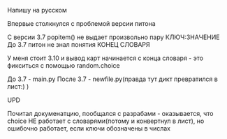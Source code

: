 Напишу на русском

Впервые столкнулся с проблемой версии питона 

С версии 3.7 popitem() не выдает произвольно пару КЛЮЧ:ЗНАЧЕНИЕ
До 3.7 питон не знал понятия КОНЕЦ СЛОВАРЯ 

У меня стоит 3.10 и вывод карт начинается с конца словаря - это фикситься с помощью random.choice


До 3.7 - main.py
После 3.7 - newfile.py(правда тут дикт превратился в лист:) )


UPD

Почитал докуменатцию, пообщался с разрабами - оказывается, что choice НЕ работает с словарями(потому и конвертнул в лист), но ошибочно работает, если ключи обозначены в числах
